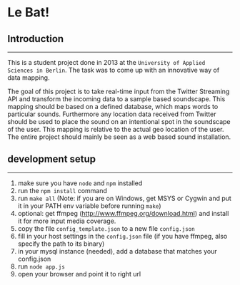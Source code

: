 # Le Bat!

## Introduction
---
This is a student project done in 2013 at the `University of Applied Sciences in Berlin`. The task was to come up with an innovative way of data mapping.

The goal of this project is to take real-time input from the Twitter Streaming API and transform the incoming data to a sample based soundscape. This mapping should be based on a defined database, which maps words to particular sounds. Furthermore any location data received from Twitter should be used to place the sound on an intentional spot in the soundscape of the user. This mapping is relative to the actual geo location of the user. The entire project should mainly be seen as a web based sound installation.


## development setup
---

1. make sure you have `node` and `npm` installed
2. run the `npm install` command
3. run `make all` (Note: if you are on Windows, get MSYS or Cygwin and put it in your PATH env variable before running `make`)
4. optional: get ffmpeg (http://www.ffmpeg.org/download.html) and install it for more input media coverage.
5. copy the file `config_template.json` to a new file `config.json`
6. fill in your host settings in the `config.json` file (if you have ffmpeg, also specify the path to its binary)
7. in your mysql instance (needed), add a database that matches your config.json
8. run `node app.js`
9. open your browser and point it to right url
